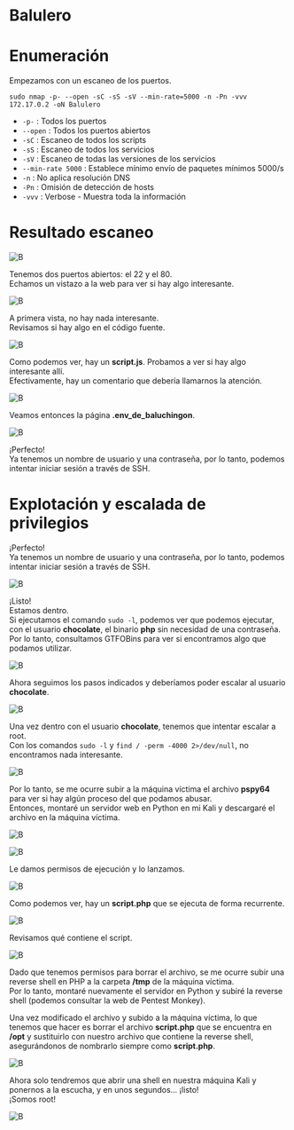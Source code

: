 # Balulero

# Enumeración

Empezamos con un escaneo de los puertos.

`sudo nmap -p- --open -sC -sS -sV --min-rate=5000 -n -Pn -vvv 172.17.0.2 -oN Balulero`  

- `-p-` : Todos los puertos
- `--open` : Todos los puertos abiertos
- `-sC` : Escaneo de todos los scripts
- `-sS` : Escaneo de todos los servicios
- `-sV` : Escaneo de todas las versiones de los servicios
- `--min-rate 5000` : Establece mínimo envío de paquetes mínimos 5000/s
- `-n` : No aplica resolución DNS
- `-Pn` : Omisión de detección de hosts
- `-vvv` : Verbose - Muestra toda la información

# Resultado escaneo  

![B](https://github.com/giustiand/DockerLabs-Writeups/blob/main/F%C3%A1cil/images/balulero/B_1.jpg)   

Tenemos dos puertos abiertos: el 22 y el 80.   
Echamos un vistazo a la web para ver si hay algo interesante.  

![B](https://github.com/giustiand/DockerLabs-Writeups/blob/main/F%C3%A1cil/images/balulero/B_2.jpg)    

A primera vista, no hay nada interesante.   
Revisamos si hay algo en el código fuente.  

![B](https://github.com/giustiand/DockerLabs-Writeups/blob/main/F%C3%A1cil/images/balulero/B_3.jpg)   

Como podemos ver, hay un **script.js**. Probamos a ver si hay algo interesante allí.    
Efectivamente, hay un comentario que debería llamarnos la atención.  

![B](https://github.com/giustiand/DockerLabs-Writeups/blob/main/F%C3%A1cil/images/balulero/B_4.jpg)    

Veamos entonces la página **.env_de_baluchingon**.  

![B](https://github.com/giustiand/DockerLabs-Writeups/blob/main/F%C3%A1cil/images/balulero/B_5.jpg)      

¡Perfecto!    
Ya tenemos un nombre de usuario y una contraseña, por lo tanto, podemos intentar iniciar sesión a través de SSH.  

# Explotación y escalada de privilegios  

¡Perfecto!  
Ya tenemos un nombre de usuario y una contraseña, por lo tanto, podemos intentar iniciar sesión a través de SSH.  

![B](https://github.com/giustiand/DockerLabs-Writeups/blob/main/F%C3%A1cil/images/balulero/B_6.jpg)   

¡Listo!  
Estamos dentro.  
Si ejecutamos el comando `sudo -l`, podemos ver que podemos ejecutar, con el usuario **chocolate**, el binario **php** sin necesidad de una contraseña.  
Por lo tanto, consultamos GTFOBins para ver si encontramos algo que podamos utilizar.  

![B](https://github.com/giustiand/DockerLabs-Writeups/blob/main/F%C3%A1cil/images/balulero/B_7.jpg)    

Ahora seguimos los pasos indicados y deberíamos poder escalar al usuario **chocolate**.  

![B](https://github.com/giustiand/DockerLabs-Writeups/blob/main/F%C3%A1cil/images/balulero/B_8.jpg)      

Una vez dentro con el usuario **chocolate**, tenemos que intentar escalar a root.    
Con los comandos `sudo -l` y `find / -perm -4000 2>/dev/null`, no encontramos nada interesante.  

![B](https://github.com/giustiand/DockerLabs-Writeups/blob/main/F%C3%A1cil/images/balulero/B_9.jpg)   

Por lo tanto, se me ocurre subir a la máquina víctima el archivo **pspy64** para ver si hay algún proceso del que podamos abusar.    
Entonces, montaré un servidor web en Python en mi Kali y descargaré el archivo en la máquina víctima.  

![B](https://github.com/giustiand/DockerLabs-Writeups/blob/main/F%C3%A1cil/images/balulero/B_10.jpg)     

![B](https://github.com/giustiand/DockerLabs-Writeups/blob/main/F%C3%A1cil/images/balulero/B_11.jpg)     

Le damos permisos de ejecución y lo lanzamos.  

![B](https://github.com/giustiand/DockerLabs-Writeups/blob/main/F%C3%A1cil/images/balulero/B_12.jpg)    

Como podemos ver, hay un **script.php** que se ejecuta de forma recurrente.  

![B](https://github.com/giustiand/DockerLabs-Writeups/blob/main/F%C3%A1cil/images/balulero/B_13.jpg)   

Revisamos qué contiene el script.  

![B](https://github.com/giustiand/DockerLabs-Writeups/blob/main/F%C3%A1cil/images/balulero/B_14.jpg)     

Dado que tenemos permisos para borrar el archivo, se me ocurre subir una reverse shell en PHP a la carpeta **/tmp** de la máquina víctima.   
Por lo tanto, montaré nuevamente el servidor en Python y subiré la reverse shell (podemos consultar la web de Pentest Monkey).  

Una vez modificado el archivo y subido a la máquina víctima, lo que tenemos que hacer es borrar el archivo **script.php** que se encuentra en **/opt** y sustituirlo con nuestro archivo que contiene la reverse shell, asegurándonos de nombrarlo siempre como **script.php**.  

![B](https://github.com/giustiand/DockerLabs-Writeups/blob/main/F%C3%A1cil/images/balulero/B_15.jpg)       

Ahora solo tendremos que abrir una shell en nuestra máquina Kali y ponernos a la escucha, y en unos segundos... ¡listo!    
¡Somos root!  

![B](https://github.com/giustiand/DockerLabs-Writeups/blob/main/F%C3%A1cil/images/balulero/B_16.jpg)         







